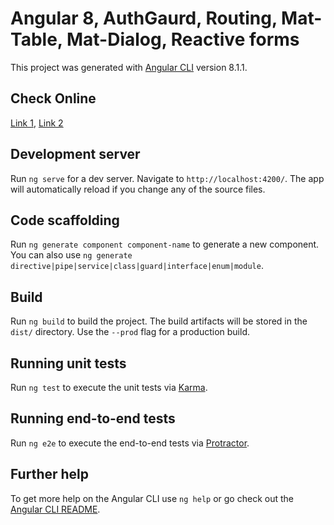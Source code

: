 # Angular 8, AuthGaurd, Routing, Mat-Table, Mat-Dialog, Reactive forms

This project was generated with [Angular CLI](https://github.com/angular/angular-cli) version 8.1.1.

## Check Online 

[Link 1](https://MayankAgrawal94.github.io/angular8_authgaurd_routing_mat-table_mat-dialog/), [Link 2](http://mayank.frikis.xyz/git_publish/angular8_authgaurd_routing_mat-table_mat-dialog/)

## Development server

Run `ng serve` for a dev server. Navigate to `http://localhost:4200/`. The app will automatically reload if you change any of the source files.

## Code scaffolding

Run `ng generate component component-name` to generate a new component. You can also use `ng generate directive|pipe|service|class|guard|interface|enum|module`.

## Build

Run `ng build` to build the project. The build artifacts will be stored in the `dist/` directory. Use the `--prod` flag for a production build.

## Running unit tests

Run `ng test` to execute the unit tests via [Karma](https://karma-runner.github.io).

## Running end-to-end tests

Run `ng e2e` to execute the end-to-end tests via [Protractor](http://www.protractortest.org/).

## Further help

To get more help on the Angular CLI use `ng help` or go check out the [Angular CLI README](https://github.com/angular/angular-cli/blob/master/README.md).
